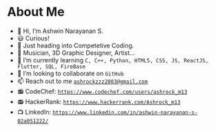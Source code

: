 # About Me

- 👋 Hi, I’m Ashwin Narayanan S.
- 😃 Curious!
- 👀 Just heading into Competetive Coding.
- 🎼 Musician, 3D Graphic Designer, Artist...
- 🌱 I’m currently learning `C, C++, Python, HTML5, CSS, JS, ReactJS, Flutter, SQL, FireBase`
- 💞️ I’m looking to collaborate on `GitHub`
- 📫 Reach out to me <a href="mailto:ashrockzzz2003@gmail.com">`ashrockzzz2003@gmail.com`</a>
- 📻 CodeChef: <a href="https://www.codechef.com/users/ashrock_m13" target="_blank">`https://www.codechef.com/users/ashrock_m13`</a>
- 📻 HackerRank: <a href="https://www.hackerrank.com/Ashrock_m13" target="_blank">`https://www.hackerrank.com/Ashrock_m13`</a>
- 📺 LinkedIn: <a href="https://www.linkedin.com/in/ashwin-narayanan-s-02a051222/" target="_blank">`https://www.linkedin.com/in/ashwin-narayanan-s-02a051222/`</a>

<!-- Coming Soon
# GitHub Stats :
![](https://github-readme-stats.vercel.app/api?username=Ashrockzzz2003&theme=dark&hide_border=false&include_all_commits=false&count_private=true)<br/>
![](https://github-readme-streak-stats.herokuapp.com/?user=Ashrockzzz2003&theme=dark&hide_border=false)<br/>
![](https://github-readme-stats.vercel.app/api/top-langs/?username=Ashrockzzz2003&theme=dark&hide_border=false&include_all_commits=false&count_private=true&layout=compact)
-->
